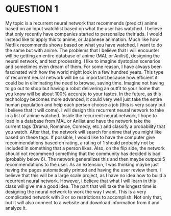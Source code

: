 # QUESTION 1
My topic is a recurrent neural network that recommends (predict) anime based on an input watchlist based on what the user has watched. I believe that only recently have companies started to personalize their ads. I would instead like to apply this to anime, or Japanese animation. Much like how Netflix recommends shows based on what you have watched, I want to do the same but with anime. The problems that I believe that I will encounter will be getting an entire database of anime (MAL or Anilist), designing the neural network, and text processing. I like to imagine dystopian scenarios and sometimes even dream of them. For some reason, I have always been fascinated with how the world might look in a few hundred years. This type of recurrent neural network will be so important because how efficient it could be in eliminating the need to browse, saving time. Imagine not having to go out to shop but having a robot delivering an outfit to your home that you know will be about 100% accurate to your tastes. In the future, as this technology becomes more advanced, it could very well just take the entire human population and help each person choose a job (this is very scary but I believe that it will come). I will design this recurrent neural network to take in a list of anime watched. Inside the recurrent neural network, I hope to load in a database from MAL or Anilist and have the network take the current tags (Drama, Romance, Comedy, etc.) and classify a probability that you watch. After that, the network will search for anime that you might like based on these tags. If possible, I would like to have the computer give recommendations based on rating, a rating of 1 should probably not be included in something that a person likes. Also, on the flip side, the network should not recommend something that the community has decided is bad (probably below 6). The network generalizes this and then maybe outputs 5 recommendations to the user. As an extension, I was thinking maybe just having the pages automatically printed and having the user review them. I believe that this will be a large scale project, as I have no idea how to build a recurrent neural network. However, I believe that what I will learn in this class will give me a good idea. The part that will take the longest time is designing the neural network to work the way I want. This is a very complicated network with 3 or so restrictions to accomplish. Not only that, but it will also connect to a website and download information from it and analyze it.  
